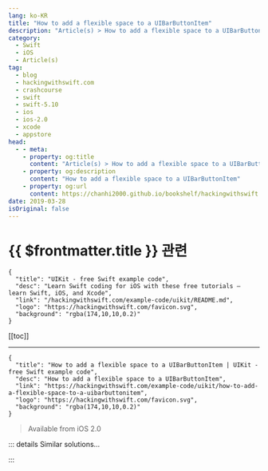 ```yaml
---
lang: ko-KR
title: "How to add a flexible space to a UIBarButtonItem"
description: "Article(s) > How to add a flexible space to a UIBarButtonItem"
category:
  - Swift
  - iOS
  - Article(s)
tag: 
  - blog
  - hackingwithswift.com
  - crashcourse
  - swift
  - swift-5.10
  - ios
  - ios-2.0
  - xcode
  - appstore
head:
  - - meta:
    - property: og:title
      content: "Article(s) > How to add a flexible space to a UIBarButtonItem"
    - property: og:description
      content: "How to add a flexible space to a UIBarButtonItem"
    - property: og:url
      content: https://chanhi2000.github.io/bookshelf/hackingwithswift.com/example-code/uikit/how-to-add-a-flexible-space-to-a-uibarbuttonitem.html
date: 2019-03-28
isOriginal: false
---
```


# {{ $frontmatter.title }} 관련

```component VPCard
{
  "title": "UIKit - free Swift example code",
  "desc": "Learn Swift coding for iOS with these free tutorials – learn Swift, iOS, and Xcode",
  "link": "/hackingwithswift.com/example-code/uikit/README.md",
  "logo": "https://hackingwithswift.com/favicon.svg",
  "background": "rgba(174,10,10,0.2)"
}
```

[[toc]]

---

```component VPCard
{
  "title": "How to add a flexible space to a UIBarButtonItem | UIKit - free Swift example code",
  "desc": "How to add a flexible space to a UIBarButtonItem",
  "link": "https://hackingwithswift.com/example-code/uikit/how-to-add-a-flexible-space-to-a-uibarbuttonitem",
  "logo": "https://hackingwithswift.com/favicon.svg",
  "background": "rgba(174,10,10,0.2)"
}
```

> Available from iOS 2.0

<!-- TODO: 작성 -->

<!--
There's a special kind of `UIBarButtonItem` called `flexibleSpace`, and this acts like a spring between other buttons, pushing them to one side. A flexible space will always expand to take up as much room as possible, splitting space evenly between other flexible spaces if they exist.

For example, if you add this button to a toolbar, it will sit on the left edge of the toolbar:

```swift
let refresh = UIBarButtonItem(barButtonSystemItem: .refresh, target: self, action: #selector(refreshTapped))
```

If you create and add a flexible space first, then that button will be pushed to the right edge as the flexible space expands to take up most of the toolbar. Here's how you create the flexible space:

```swift
let spacer = UIBarButtonItem(barButtonSystemItem: .flexibleSpace, target: nil, action: nil)
```

-->

::: details Similar solutions…

<!--
/example-code/uikit/how-to-add-multiple-uibarbuttonitem-to-a-navigation-bar-using-rightbarbuttonitems">How to add multiple UIBarButtonItem to a navigation bar using rightBarButtonItems 
/example-code/uikit/how-to-add-a-custom-view-to-a-uibarbuttonitem">How to add a custom view to a UIBarButtonItem 
/quick-start/swiftui/how-to-adjust-the-way-an-image-is-fitted-to-its-space">How to adjust the way an image is fitted to its space 
/example-code/strings/how-to-display-different-strings-based-on-available-space-using-variantfittingpresentationwidth">How to display different strings based on available space using variantFittingPresentationWidth() 
/example-code/uikit/how-to-add-a-bar-button-to-a-navigation-bar">How to add a bar button to a navigation bar</a>
-->

:::

